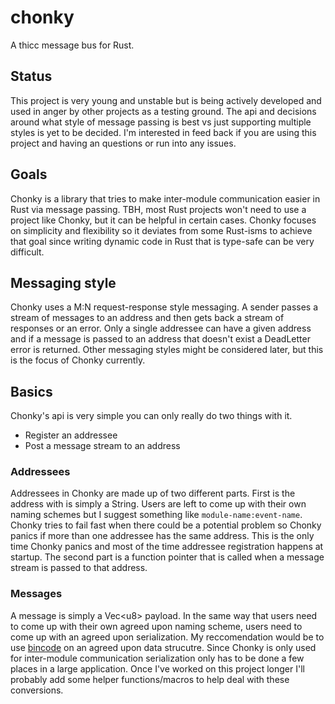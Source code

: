 # chonky
A thicc message bus for Rust.

## Status
This project is very young and unstable but is being actively developed and used in anger by other projects as a testing ground.
The api and decisions around what style of message passing is best vs just supporting multiple styles is yet to be decided.
I'm interested in feed back if you are using this project and having an questions or run into any issues.

## Goals
Chonky is a library that tries to make inter-module communication easier in Rust via message passing.
TBH, most Rust projects won't need to use a project like Chonky, but it can be helpful in certain cases.
Chonky focuses on simplicity and flexibility so it deviates from some Rust-isms to achieve that goal since writing dynamic code in Rust that is type-safe can be very difficult.

## Messaging style
Chonky uses a M:N request-response style messaging.
A sender passes a stream of messages to an address and then gets back a stream of responses or an error.
Only a single addressee can have a given address and if a message is passed to an address that doesn't exist a DeadLetter error is returned.
Other messaging styles might be considered later, but this is the focus of Chonky currently.

## Basics
Chonky's api is very simple you can only really do two things with it.
 * Register an addressee
 * Post a message stream to an address

### Addressees
Addressees in Chonky are made up of two different parts.
First is the address with is simply a String.
Users are left to come up with their own naming schemes but I suggest something like `module-name:event-name`.
Chonky tries to fail fast when there could be a potential problem so Chonky panics if more than one addressee has the same address.
This is the only time Chonky panics and most of the time addressee registration happens at startup.
The second part is a function pointer that is called when a message stream is passed to that address.

### Messages
A message is simply a Vec&lt;u8&gt; payload.
In the same way that users need to come up with their own agreed upon naming scheme, users need to come up with an agreed upon serialization.
My reccomendation would be to use [bincode](https://github.com/servo/bincode) on an agreed upon data strucutre.
Since Chonky is only used for inter-module communication serialization only has to be done a few places in a large application.
Once I've worked on this project longer I'll probably add some helper functions/macros to help deal with these conversions.
